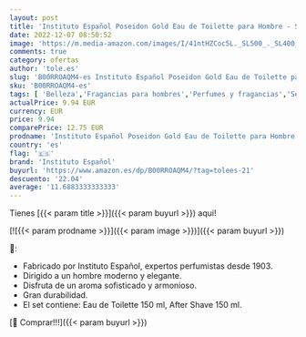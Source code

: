 ```yaml
---
layout: post
title: 'Instituto Español Poseidon Gold Eau de Toilette para Hombre - Set Colonia 150 ML y After Shave'
date: 2022-12-07 08:50:52
image: 'https://m.media-amazon.com/images/I/41ntHZCoc5L._SL500_._SL400_.jpg'
comments: true
category: ofertas
author: 'tole.es'
slug: 'B00RROAQM4-es Instituto Español Poseidon Gold Eau de Toilette para...'
sku: 'B00RROAQM4-es'
tags: [ 'Belleza','Fragancias para hombres','Perfumes y fragancias','Sets de fragancias para hombres','de','eau','instituto español','toilette','🇪🇸', ]
actualPrice: 9.94 EUR
currency: EUR
price: 9.94
comparePrice: 12.75 EUR
prodname: 'Instituto Español Poseidon Gold Eau de Toilette para Hombre - Set Colonia 150 ML y After Shave'
country: 'es'
flag: '🇪🇸'
brand: 'Instituto Español'
buyurl: 'https://www.amazon.es/dp/B00RROAQM4/?tag=tolees-21'
descuento: '22.04'
average: '11.6883333333333'
---
```


Tienes [{{< param title >}}]({{< param buyurl >}}) aqui!

[![{{< param prodname >}}]({{< param image >}})]({{< param buyurl >}})

🔎:

- Fabricado por Instituto Español, expertos perfumistas desde 1903.
- Dirigido a un hombre moderno y elegante.
- Disfruta de un aroma sofisticado y armonioso.
- Gran durabilidad.
- El set contiene: Eau de Toilette 150 ml, After Shave 150 ml.

[🛒 Comprar!!!]({{< param buyurl >}})
